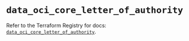 # `data_oci_core_letter_of_authority`

Refer to the Terraform Registry for docs: [`data_oci_core_letter_of_authority`](https://registry.terraform.io/providers/hashicorp/oci/7.19.0/docs/data-sources/core_letter_of_authority).
